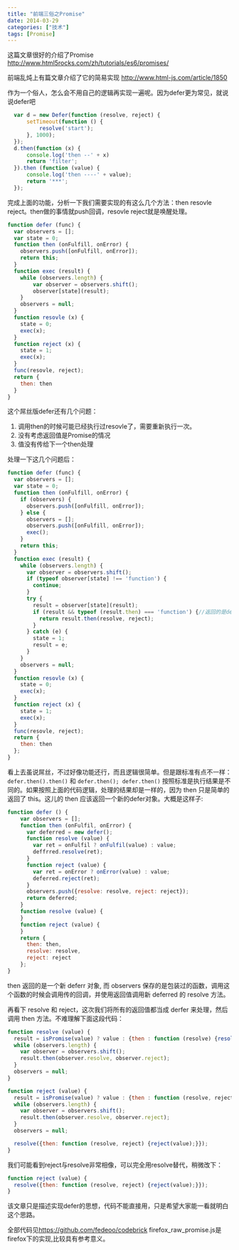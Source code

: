 ```yaml
---
title: "前端三俗之Promise"
date: 2014-03-29
categories: ["技术"]
tags: [Promise]
---
```


这篇文章很好的介绍了Promise  <http://www.html5rocks.com/zh/tutorials/es6/promises/>

<!-- more -->

前端乱炖上有篇文章介绍了它的简易实现  <http://www.html-js.com/article/1850>

作为一个俗人，怎么会不用自己的逻辑再实现一遍呢。因为defer更为常见，就说说defer吧
```js
  var d = new Defer(function (resolve, reject) {
      setTimeout(function () {
          resolve('start');
      }, 1000);
  });
  d.then(function (x) {
      console.log('then --' + x)
      return 'filter';
  }).then (function (value) {
      console.log('then ----' + value);
      return '***';
  });
```

完成上面的功能，分析一下我们需要实现的有这么几个方法：then resovle reject。then做的事情就push回调，resovle reject就是唤醒处理。
```js
function defer (func) {
  var observers = [];
  var state = 0;
  function then (onFulfill, onError) {
    observers.push([onFulfill, onError]);
    return this;
  }
  function exec (result) {
    while (observers.length) {
        var observer = observers.shift();
        observer[state](result);
    }
    observers = null;
  }
  function resovle (x) {
    state = 0;
    exec(x);
  }
  function reject (x) {
    state = 1;
    exec(x);
  }
  func(resovle, reject);
  return {
    then: then
  }
}
```
这个屌丝版defer还有几个问题：

1. 调用then的时候可能已经执行过resovle了，需要重新执行一次。
2. 没有考虑返回值是Promise的情况
3. 值没有传给下一个then处理  

处理一下这几个问题后：
```js
function defer (func) {
  var observers = [];
  var state = 0;
  function then (onFulfill, onError) {
    if (observers) {
      observers.push([onFulfill, onError]);
    } else {
      observers = [];
      observers.push([onFulfill, onError]);
      exec();
    }
    return this;
  }
  function exec (result) {
    while (observers.length) {
      var observer = observers.shift();
      if (typeof observer[state] !== 'function') {
        continue;
      }
      try {
        result = observer[state](result);
        if (result && typeof (result.then) === 'function') {//返回的是defer
          return result.then(resolve, reject);
        }
      } catch (e) {
        state = 1;
        result = e;
      }
    }
    observers = null;
  }
  function resovle (x) {
    state = 0;
    exec(x);
  }
  function reject (x) {
    state = 1;
    exec(x);
  }
  func(resovle, reject);
  return {
    then: then
  };
}
```
看上去虽说屌丝，不过好像功能还行，而且逻辑很简单。但是跟标准有点不一样：
`defer.then().then()` 和 `defer.then(); defer.then()` 按照标准是执行结果是不同的。如果按照上面的代码逻辑，处理的结果却是一样的，因为 then 只是简单的返回了 this。这儿的 then 应该返回一个新的defer对象。大概是这样子:

```js
function defer () {
    var observers = [];
    function then (onFulfil, onError) {
      var deferred = new defer();
      function resolve (value) {
        var ret = onFulfil ? onFulfil(value) : value;
        deffrred.resolve(ret);
      }
      function reject (value) {
        var ret = onError ? onError(value) : value;
        deferred.reject(ret);
      }
      observers.push({resolve: resolve, reject: reject});
      return deferred;
    }
    function resolve (value) {
    }
    function reject (value) {
    }
    return {
      then: then,
      resolve: resolve,
      reject: reject
    };
}
```
then 返回的是一个新 deferr 对象, 而 observers 保存的是包装过的函数，调用这个函数的时候会调用传的回调，并使用返回值调用新 deferred 的 resolve 方法。


再看下 resolve 和 reject，这次我们将所有的返回值都当成 derfer 来处理，然后调用 then 方法。不难理解下面这段代码：
```js
function resolve (value) {
  result = isPromise(value) ? value : {then : function (resolve) {resolve(value);}};
  while (observers.length) {
    var observer = observers.shift();
    result.then(observer.resolve, observer.reject);
  }
  observers = null;
}

function reject (value) {
  result = isPromise(value) ? value : {then : function (resolve, reject) {reject(value);}};
  while (observers.length) {
    var observer = observers.shift();
    result.then(observer.resolve, observer.reject);
  }
  observers = null;

  resolve({then: function (resolve, reject) {reject(value);}});
}
```
我们可能看到reject与resolve非常相像，可以完全用resolve替代，稍微改下：
```js
function reject (value) {
  resolve({then: function (resolve, reject) {reject(value);}});
}
```
该文章只是描述实现defer的思想，代码不能直接用，只是希望大家能一看就明白这个思路。

全部代码见<https://github.com/fedeoo/codebrick> firefox_raw_promise.js是firefox下的实现,比较具有参考意义。
